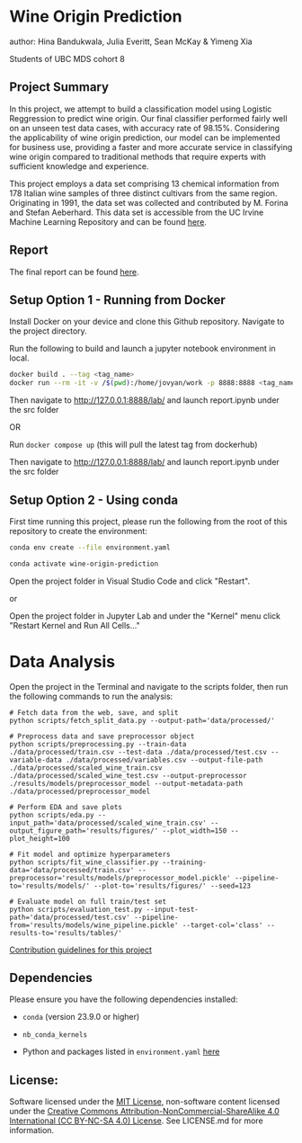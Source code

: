 # Wine Origin Prediction

author: Hina Bandukwala, Julia Everitt, Sean McKay & Yimeng Xia

Students of UBC MDS cohort 8

## Project Summary

In this project, we attempt to build a classification model using Logistic Reggression to predict wine origin. Our final classifier performed fairly well on an unseen test data cases, with accuracy rate of 98.15%. Considering the applicability of wine origin prediction, our model can be implemented for business use, providing a faster and more accurate service in classifying wine origin compared to traditional methods that require experts with sufficient knowledge and experience.

This project employs a data set comprising 13 chemical information from 178 Italian wine samples of three distinct cultivars from the same region. Originating in 1991, the data set was collected and contributed by M. Forina and Stefan Aeberhard. This data set is accessible from the UC Irvine Machine Learning Repository and can be found [here](https://archive.ics.uci.edu/dataset/109/wine).

## Report

The final report can be found [here](https://ubc-mds.github.io/wine-origin-prediction/wine_classification_report.html).

## Setup Option 1 - Running from Docker

Install Docker on your device and clone this Github repository. Navigate to the project directory.

Run the following to build and launch a jupyter notebook environment in local.

``` bash
docker build . --tag <tag_name>
docker run --rm -it -v /$(pwd):/home/jovyan/work -p 8888:8888 <tag_name>
```

Then navigate to http://127.0.0.1:8888/lab/ and launch report.ipynb under the src folder

OR

Run `docker compose up` (this will pull the latest tag from dockerhub)

Then navigate to http://127.0.0.1:8888/lab/ and launch report.ipynb under the src folder

## Setup Option 2 - Using conda

First time running this project, please run the following from the root of this repository to create the environment:

``` bash
conda env create --file environment.yaml
```

``` bash
conda activate wine-origin-prediction
```

Open the project folder in Visual Studio Code and click "Restart".

or

Open the project folder in Jupyter Lab and under the "Kernel" menu click "Restart Kernel and Run All Cells..."


# Data Analysis

Open the project in the Terminal and navigate to the scripts folder, then run the following commands to run the analysis:

```
# Fetch data from the web, save, and split
python scripts/fetch_split_data.py --output-path='data/processed/'

# Preprocess data and save preprocessor object
python scripts/preprocessing.py --train-data ./data/processed/train.csv --test-data ./data/processed/test.csv --variable-data ./data/processed/variables.csv --output-file-path ./data/processed/scaled_wine_train.csv ./data/processed/scaled_wine_test.csv --output-preprocessor ./results/models/preprocessor_model --output-metadata-path ./data/processed/preprocessor_model

# Perform EDA and save plots
python scripts/eda.py --input_path='data/processed/scaled_wine_train.csv' --output_figure_path='results/figures/' --plot_width=150 --plot_height=100

# Fit model and optimize hyperparameters
python scripts/fit_wine_classifier.py --training-data='data/processed/train.csv' --preprocessor='results/models/preprocessor_model.pickle' --pipeline-to='results/models/' --plot-to='results/figures/' --seed=123

# Evaluate model on full train/test set
python scripts/evaluation_test.py --input-test-path='data/processed/test.csv' --pipeline-from='results/models/wine_pipeline.pickle' --target-col='class' --results-to='results/tables/'
```

[Contribution guidelines for this project](docs/CONTRIBUTING.md)

## Dependencies

Please ensure you have the following dependencies installed:

-   `conda` (version 23.9.0 or higher)

-   `nb_conda_kernels`

-   Python and packages listed in `environment.yaml` [here](https://github.com/UBC-MDS/wine-origin-prediction/blob/main/environment.yaml)

## License:

Software licensed under the [MIT License](https://spdx.org/licenses/MIT.html), non-software content licensed under the [Creative Commons Attribution-NonCommercial-ShareAlike 4.0 International (CC BY-NC-SA 4.0) License](https://creativecommons.org/licenses/by-nc-sa/4.0/). See LICENSE.md for more information.
